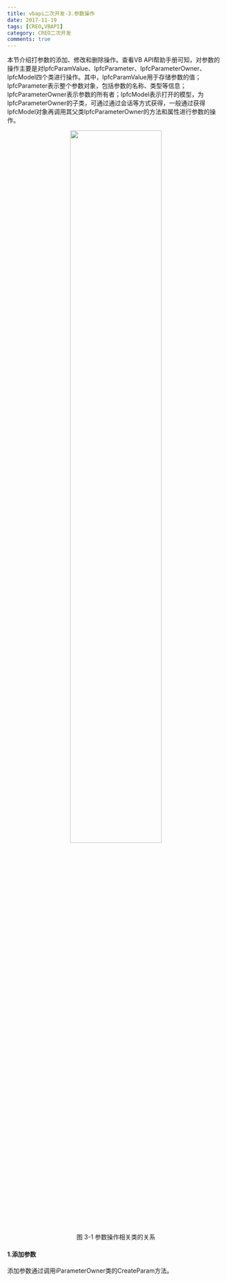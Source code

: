 ```yaml
---
title: vbapi二次开发-3.参数操作
date: 2017-11-19
tags: [CREO,VBAPI]
category: CREO二次开发
comments: true
---
```


本节介绍打参数的添加、修改和删除操作。查看VB API帮助手册可知，对参数的操作主要是对IpfcParamValue、IpfcParameter、IpfcParameterOwner、IpfcModel四个类进行操作。其中，IpfcParamValue用于存储参数的值；IpfcParameter表示整个参数对象，包括参数的名称、类型等信息；IpfcParameterOwner表示参数的所有者；IpfcModel表示打开的模型，为IpfcParameterOwner的子类，可通过通过会话等方式获得，一般通过获得IpfcModel对象再调用其父类IpfcParameterOwner的方法和属性进行参数的操作。

<div align="center">
    <img src="/img/proe/vbapi3.1.png" style="width:65%" align="center"/>
    <p>图 3-1 参数操作相关类的关系</p>
</div>

#### 1.添加参数  

添加参数通过调用iParameterOwner类的CreateParam方法。